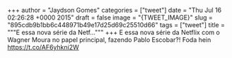 
+++
author = "Jaydson Gomes"
categories = ["tweet"]
date = "Thu Jul 16 02:26:28 +0000 2015"
draft = false
image = "{TWEET_IMAGE}"
slug = "895cdb9b1bb6c448971b49e17d25d69c25510d66"
tags = ["tweet"]
title = """E essa nova série da Netf..."""
+++
E essa nova série da Netflix com o Wagner Moura no papel principal, fazendo Pablo Escobar?! Foda hein https://t.co/AF6yhkni2W
